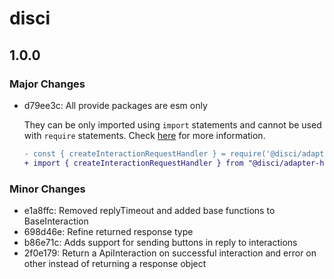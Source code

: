 # disci

## 1.0.0

### Major Changes

- d79ee3c: All provide packages are esm only

  They can be only imported using `import` statements and cannot be used with `require` statements.
  Check [here](https://gist.github.com/sindresorhus/a39789f98801d908bbc7ff3ecc99d99c) for more information.

  ```diff
  - const { createInteractionRequestHandler } = require('@disci/adapter-hono');
  + import { createInteractionRequestHandler } from "@disci/adapter-hono";
  ```

### Minor Changes

- e1a8ffc: Removed replyTimeout and added base functions to BaseInteraction
- 698d46e: Refine returned response type
- b86e71c: Adds support for sending buttons in reply to interactions
- 2f0e179: Return a ApiInteraction on successful interaction and error on other instead of returning a response object
